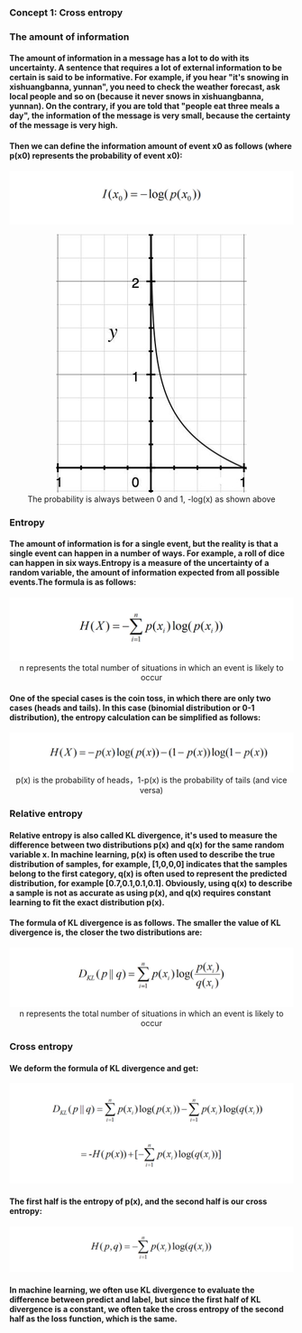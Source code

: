 ### Concept 1: Cross entropy
### The amount of information
#### The amount of information in a message has a lot to do with its uncertainty. A sentence that requires a lot of external information to be certain is said to be informative. For example, if you hear "it's snowing in xishuangbanna, yunnan", you need to check the weather forecast, ask local people and so on (because it never snows in xishuangbanna, yunnan). On the contrary, if you are told that "people eat three meals a day", the information of the message is very small, because the certainty of the message is very high.

#### Then we can define the information amount of event x0 as follows (where p(x0) represents the probability of event x0):
<p align="center">
<img src="/images/90.png"><br/>
</p>

<p align="center">
<img src="/images/89.jpg"><br/>
The probability is always between 0 and 1, -log(x) as shown above
</p>

### Entropy
#### The amount of information is for a single event, but the reality is that a single event can happen in a number of ways. For example, a roll of dice can happen in six ways.Entropy is a measure of the uncertainty of a random variable, the amount of information expected from all possible events.The formula is as follows:
<p align="center">
<img src="/images/91.png"><br/>
n represents the total number of situations in which an event is likely to occur
</p>

#### One of the special cases is the coin toss, in which there are only two cases (heads and tails). In this case (binomial distribution or 0-1 distribution), the entropy calculation can be simplified as follows:
<p align="center">
<img src="/images/92.png"><br/>
p(x) is the probability of heads，1-p(x) is the probability of tails (and vice versa)
</p>

### Relative entropy
#### Relative entropy is also called KL divergence, it's used to measure the difference between two distributions p(x) and q(x) for the same random variable x. In machine learning, p(x) is often used to describe the true distribution of samples, for example, [1,0,0,0] indicates that the samples belong to the first category, q(x) is often used to represent the predicted distribution, for example [0.7,0.1,0.1,0.1]. Obviously, using q(x) to describe a sample is not as accurate as using p(x), and q(x) requires constant learning to fit the exact distribution p(x).
#### The formula of KL divergence is as follows. The smaller the value of KL divergence is, the closer the two distributions are:
<p align="center">
<img src="/images/93.png"><br/>
n represents the total number of situations in which an event is likely to occur
</p>

### Cross entropy
#### We deform the formula of KL divergence and get:
<p align="center">
<img src="/images/94.png"><br/>
</p>

#### The first half is the entropy of p(x), and the second half is our cross entropy:
<p align="center">
<img src="/images/95.png"><br/>
</p>

#### In machine learning, we often use KL divergence to evaluate the difference between predict and label, but since the first half of KL divergence is a constant, we often take the cross entropy of the second half as the loss function, which is the same.

